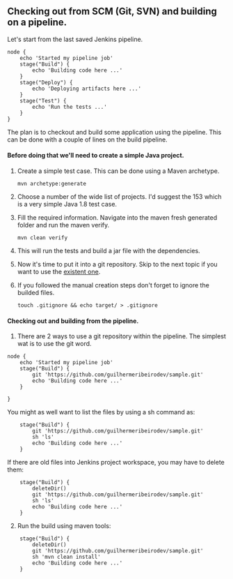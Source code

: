 ## Checking out from SCM (Git, SVN) and building on a pipeline.

Let's start from the last saved Jenkins pipeline.


```
node {
    echo 'Started my pipeline job'
    stage("Build") {
        echo 'Building code here ...'
    }
    stage("Deploy") {
        echo 'Deploying artifacts here ...'
    }
    stage("Test") {
        echo 'Run the tests ...'
    }
}
```

The plan is to checkout and build some application using the pipeline. This can be done with
a couple of lines on the build pipeline.

#### Before doing that we'll need to create a simple Java project.

1. Create a simple test case. This can be done using a Maven archetype. 

	`mvn archetype:generate`

2. Choose a number of the wide list of projects. I'd suggest the 153 which is a very simple Java 1.8 test case.

3. Fill the required information. Navigate into the maven fresh generated folder and run the maven verify.

	`mvn clean verify`

4. This will run the tests and build a jar file with the dependencies.

5. Now it's time to put it into a git repository. Skip to the next topic if you want to use the [existent one](https://github.com/guilhermeribeirodev/sample). 

6. If you followed the manual creation steps don't forget to ignore the builded files.

	`touch .gitignore && echo target/ > .gitignore`


#### Checking out and building from the pipeline.

1. There are 2 ways to use a git repository within the pipeline. The simplest wat is to use the git word.

```
node {
    echo 'Started my pipeline job'
    stage("Build") {
        git 'https://github.com/guilhermeribeirodev/sample.git'
        echo 'Building code here ...'
    }
  
}
```

You might as well want to list the files by using a sh command as:

```
    stage("Build") {
        git 'https://github.com/guilhermeribeirodev/sample.git'
        sh 'ls'
        echo 'Building code here ...'
    }
```
If there are old files into Jenkins project workspace, you may have to delete them:
```
    stage("Build") {
        deleteDir()
        git 'https://github.com/guilhermeribeirodev/sample.git'
        sh 'ls'
        echo 'Building code here ...'
    }
```
2. Run the build using maven tools:

```
    stage("Build") {
        deleteDir()
        git 'https://github.com/guilhermeribeirodev/sample.git'
        sh 'mvn clean install'
        echo 'Building code here ...'
    }
```
